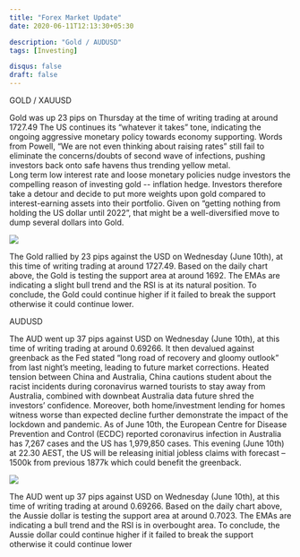 ```yaml
---
title: "Forex Market Update"
date: 2020-06-11T12:13:30+05:30

description: "Gold / AUDUSD"
tags: [Investing]

disqus: false 
draft: false  
---
```


GOLD / XAUUSD

Gold was up 23 pips on Thursday at the time of writing trading at around 1727.49
The US continues its “whatever it takes” tone, indicating the ongoing aggressive monetary policy 
towards economy supporting. Words from Powell, “We are not even thinking about raising rates” 
still fail to eliminate the concerns/doubts of second wave of infections, pushing investors back onto 
safe havens thus trending yellow metal.  
Long term low interest rate and loose monetary policies nudge investors the compelling reason of 
investing gold -- inflation hedge.  Investors therefore take a detour and decide to put more weights 
upon gold compared to interest-earning assets into their portfolio.
Given on “getting nothing from holding the US dollar until 2022”, that might be a well-diversified 
move to dump several dollars into Gold.

![](/images/MC1.png)

The Gold rallied by 23 pips against the USD on Wednesday (June 10th), at this time of writing trading 
at around 1727.49. Based on the daily chart above, the Gold is testing the support area at around 
1692. The EMAs are indicating a slight bull trend and the RSI is at its natural position. To conclude, 
the Gold could continue higher if it failed to break the support otherwise it could continue lower.


AUDUSD

The AUD went up 37 pips against USD on Wednesday (June 10th), at this time of writing trading at 
around 0.69266.  It then devalued against greenback as the Fed stated “long road of recovery and 
gloomy outlook” from last night’s meeting, leading to future market corrections. Heated tension 
between China and Australia, China cautions student about the racist incidents during coronavirus 
warned tourists to stay away from Australia, combined with downbeat Australia data future shred 
the investors’ confidence. Moreover, both home/investment lending for homes witness worse than 
expected decline further demonstrate the impact of the lockdown and pandemic. As of June 10th, 
the European Centre for Disease Prevention and Control (ECDC) reported coronavirus infection in 
Australia has 7,267 cases and the US has 1,979,850 cases. This evening (June 10th) at 22.30 AEST, 
the US will be releasing initial jobless claims with forecast –1500k from previous 1877k which could 
benefit the greenback.

![](/images/MC2.png)


The AUD went up 37 pips against USD on Wednesday (June 10th), at this time of writing trading at 
around 0.69266.  Based on the daily chart above, the Aussie dollar is testing the support area at 
around 0.7023. The EMAs are indicating a bull trend and the RSI is in overbought area. To conclude, 
the Aussie dollar could continue higher if it failed to break the support otherwise it could continue 
lower

